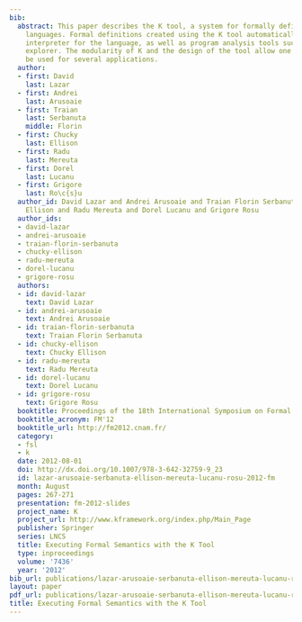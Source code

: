 ```yaml
---
bib:
  abstract: This paper describes the K tool, a system for formally defining programming
    languages. Formal definitions created using the K tool automatically yield an
    interpreter for the language, as well as program analysis tools such as a state-space
    explorer. The modularity of K and the design of the tool allow one semantics to
    be used for several applications.
  author:
  - first: David
    last: Lazar
  - first: Andrei
    last: Arusoaie
  - first: Traian
    last: Serbanuta
    middle: Florin
  - first: Chucky
    last: Ellison
  - first: Radu
    last: Mereuta
  - first: Dorel
    last: Lucanu
  - first: Grigore
    last: Ro\c{s}u
  author_id: David Lazar and Andrei Arusoaie and Traian Florin Serbanuta and Chucky
    Ellison and Radu Mereuta and Dorel Lucanu and Grigore Rosu
  author_ids:
  - david-lazar
  - andrei-arusoaie
  - traian-florin-serbanuta
  - chucky-ellison
  - radu-mereuta
  - dorel-lucanu
  - grigore-rosu
  authors:
  - id: david-lazar
    text: David Lazar
  - id: andrei-arusoaie
    text: Andrei Arusoaie
  - id: traian-florin-serbanuta
    text: Traian Florin Serbanuta
  - id: chucky-ellison
    text: Chucky Ellison
  - id: radu-mereuta
    text: Radu Mereuta
  - id: dorel-lucanu
    text: Dorel Lucanu
  - id: grigore-rosu
    text: Grigore Rosu
  booktitle: Proceedings of the 18th International Symposium on Formal Methods (FM'12)
  booktitle_acronym: FM'12
  booktitle_url: http://fm2012.cnam.fr/
  category:
  - fsl
  - k
  date: 2012-08-01
  doi: http://dx.doi.org/10.1007/978-3-642-32759-9_23
  id: lazar-arusoaie-serbanuta-ellison-mereuta-lucanu-rosu-2012-fm
  month: August
  pages: 267-271
  presentation: fm-2012-slides
  project_name: K
  project_url: http://www.kframework.org/index.php/Main_Page
  publisher: Springer
  series: LNCS
  title: Executing Formal Semantics with the K Tool
  type: inproceedings
  volume: '7436'
  year: '2012'
bib_url: publications/lazar-arusoaie-serbanuta-ellison-mereuta-lucanu-rosu-2012-fm.bib
layout: paper
pdf_url: publications/lazar-arusoaie-serbanuta-ellison-mereuta-lucanu-rosu-2012-fm.pdf
title: Executing Formal Semantics with the K Tool
---
```

